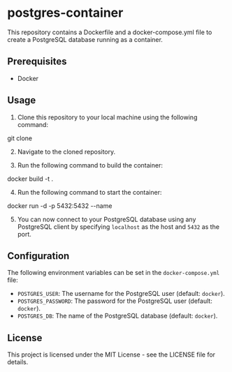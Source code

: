 # postgres-container

This repository contains a Dockerfile and a docker-compose.yml file to create a PostgreSQL database running as a container.

## Prerequisites

- Docker

## Usage

1. Clone this repository to your local machine using the following command:

git clone <repository-url>


2. Navigate to the cloned repository.

3. Run the following command to build the container:

docker build -t <image-name> .


4. Run the following command to start the container:

docker run -d -p 5432:5432 --name <container-name> <image-name>

5. You can now connect to your PostgreSQL database using any PostgreSQL client by specifying `localhost` as the host and `5432` as the port.

## Configuration

The following environment variables can be set in the `docker-compose.yml` file:

- `POSTGRES_USER`: The username for the PostgreSQL user (default: `docker`).
- `POSTGRES_PASSWORD`: The password for the PostgreSQL user (default: `docker`).
- `POSTGRES_DB`: The name of the PostgreSQL database (default: `docker`).

## License

This project is licensed under the MIT License - see the LICENSE file for details.
